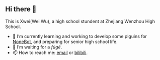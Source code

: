 ## Hi there 👋

<!--
**Xwei1645/Xwei1645** is a ✨ _special_ ✨ repository because its `README.md` (this file) appears on your GitHub profile.

Here are some ideas to get you started:

- 🔭 I’m currently working on ...
- 🌱 I’m currently learning ...
- 👯 I’m looking to collaborate on ...
- 🤔 I’m looking for help with ...
- 💬 Ask me about ...
- 📫 How to reach me: ...
- 😄 Pronouns: ...
- ⚡ Fun fact: ...
-->

This is Xwei(Wei Wu), a high school stundent at Zhejiang Wenzhou High School.

- 🌱 I’m currently learning and working to develop some plguins for [NoneBot](https://github.com/noenbot/nonebot2), and preparing for senior high school life.
- 👯 I’m waiting for a *fùgē*.
- 📫 How to reach me: [email](mailto:xuwei1645@163.com) or [bilibili](https://space.bilibili.com/573734644).


